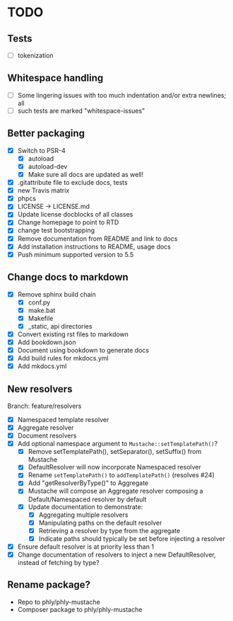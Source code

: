 # TODO

## Tests 

- [ ] tokenization

## Whitespace handling
- [ ] Some lingering issues with too much indentation and/or extra newlines; all
- [ ] such tests are marked "whitespace-issues"

## Better packaging

- [X] Switch to PSR-4
    - [X] autoload
    - [X] autoload-dev
    - [X] Make sure all docs are updated as well!
- [X] .gitattribute file to exclude docs, tests
- [X] new Travis matrix
- [X] phpcs
- [X] LICENSE -> LICENSE.md
- [X] Update license docblocks of all classes
- [X] Change homepage to point to RTD
- [X] change test bootstrapping
- [X] Remove documentation from README and link to docs
- [X] Add installation instructions to README, usage docs
- [X] Push minimum supported version to 5.5

## Change docs to markdown

- [X] Remove sphinx build chain
    - [X] conf.py
    - [X] make.bat
    - [X] Makefile
    - [X] _static, api directories
- [X] Convert existing rst files to markdown
- [X] Add bookdown.json
- [X] Document using bookdown to generate docs
- [X] Add build rules for mkdocs.yml
- [X] Add mkdocs.yml

## New resolvers

Branch: feature/resolvers

- [X] Namespaced template resolver
- [X] Aggregate resolver
- [X] Document resolvers
- [X] Add optional namespace argument to `Mustache::setTemplatePath()`?
    - [X] Remove setTemplatePath(), setSeparator(), setSuffix() from Mustache
    - [X] DefaultResolver will now incorporate Namespaced resolver
    - [X] Rename `setTemplatePath()` to `addTemplatePath()` (resolves #24)
    - [X] Add "getResolverByType()" to Aggregate
    - [X] Mustache will compose an Aggregate resolver composing a
      Default/Namespaced resolver by default
    - [X] Update documentation to demonstrate:
        - [X] Aggregating multiple resolvers
        - [X] Manipulating paths on the default resolver
        - [X] Retrieving a resolver by type from the aggregate
        - [X] Indicate paths should typically be set before injecting a resolver
- [X] Ensure default resolver is at priority less than 1
- [X] Change documentation of resolvers to inject a new DefaultResolver, instead
    of fetching by type?

## Rename package?

- Repo to phly/phly-mustache
- Composer package to phly/phly-mustache
